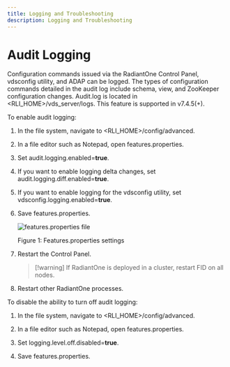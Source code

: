 ```yaml
---
title: Logging and Troubleshooting
description: Logging and Troubleshooting
---
```


# Audit Logging

Configuration commands issued via the RadiantOne Control Panel, vdsconfig utility, and ADAP can be logged. The types of configuration commands detailed in the audit log include schema, view, and ZooKeeper configuration changes. Audit.log is located in <RLI_HOME>/vds_server/logs. This feature is supported in v7.4.5(+).

To enable audit logging:

1. In the file system, navigate to <RLI_HOME>/config/advanced. 

2. In a file editor such as Notepad, open features.properties. 

3. Set audit.logging.enabled=**true**.

4. If you want to enable logging delta changes, set audit.logging.diff.enabled=**true**.

5. If you want to enable logging for the vdsconfig utility, set vdsconfig.logging.enabled=**true**.

6. Save features.properties.

    ![features.properties file](Media/audit-logging.jpg)

    Figure 1: Features.properties settings

7. Restart the Control Panel.

    >[!warning] If RadiantOne is deployed in a cluster, restart FID on all nodes. 

8. Restart other RadiantOne processes.

To disable the ability to turn off audit logging:

1. In the file system, navigate to <RLI_HOME>/config/advanced.

1. In a file editor such as Notepad, open features.properties.

1. Set logging.level.off.disabled=**true**.

1. Save features.properties.

